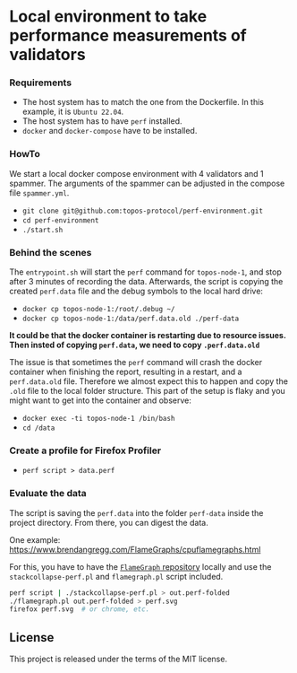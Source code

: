 # Local environment to take performance measurements of validators 

### Requirements

* The host system has to match the one from the Dockerfile. In this example, it is `Ubuntu 22.04`.
* The host system has to have `perf` installed.
* `docker` and `docker-compose` have to be installed.

### HowTo

We start a local docker compose environment with 4 validators and 1 spammer. The arguments of the spammer can be adjusted in the compose file `spammer.yml`. 

* `git clone git@github.com:topos-protocol/perf-environment.git`
* `cd perf-environment`
* `./start.sh`


### Behind the scenes

The `entrypoint.sh` will start the `perf` command for `topos-node-1`, and stop after 3 minutes of recording the data. Afterwards, the script is copying the created `perf.data` file and the debug symbols to the local hard drive: 

* `docker cp topos-node-1:/root/.debug ~/`
* `docker cp topos-node-1:/data/perf.data.old ./perf-data`


**It could be that the docker container is restarting due to resource issues. Then insted of copying `perf.data`, we need to copy `.perf.data.old`**

The issue is that sometimes the `perf` command will crash the docker container when finishing the report, resulting in a restart, and a `perf.data.old` file. Therefore we almost expect this to happen and copy the `.old` file to the local folder structure. This part of the setup is flaky and you might want to get into the container and observe:

* `docker exec -ti topos-node-1 /bin/bash`
* `cd /data`


### Create a profile for Firefox Profiler

* `perf script > data.perf` 


### Evaluate the data

The script is saving the `perf.data` into the folder `perf-data` inside the project directory. From there, you can digest the data.

One example: https://www.brendangregg.com/FlameGraphs/cpuflamegraphs.html

For this, you have to have the [`FlameGraph` repository](https://github.com/brendangregg/FlameGraph) locally and use the `stackcollapse-perf.pl` and `flamegraph.pl` script included.

```bash
perf script | ./stackcollapse-perf.pl > out.perf-folded
./flamegraph.pl out.perf-folded > perf.svg
firefox perf.svg  # or chrome, etc.

```

## License

This project is released under the terms of the MIT license.
